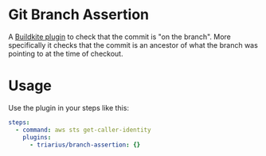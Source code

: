 Git Branch Assertion
===

A [Buildkite plugin](https://buildkite.com/docs/plugins) to check that the commit is "on the branch".
More specifically it checks that the commit is an ancestor of what the branch was pointing to at the time of checkout.

# Usage

Use the plugin in your steps like this:

```yaml
steps:
  - command: aws sts get-caller-identity
    plugins:
      - triarius/branch-assertion: {}
```
